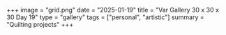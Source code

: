 +++
image = "grid.png"
date = "2025-01-19"
title = "Var Gallery 30 x 30 x 30 Day 19"
type = "gallery"
tags = ["personal", "artistic"]
summary = "Quilting projects"
+++
